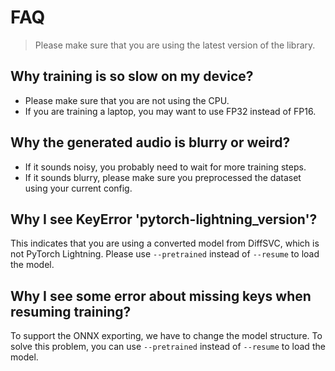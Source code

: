# FAQ

> Please make sure that you are using the latest version of the library.

## Why training is so slow on my device?
- Please make sure that you are not using the CPU.
- If you are training a laptop, you may want to use FP32 instead of FP16.

## Why the generated audio is blurry or weird?
- If it sounds noisy, you probably need to wait for more training steps.
- If it sounds blurry, please make sure you preprocessed the dataset using your current config.

## Why I see KeyError 'pytorch-lightning_version'?
This indicates that you are using a converted model from DiffSVC, which is not PyTorch Lightning. Please use `--pretrained` instead of `--resume` to load the model.

## Why I see some error about missing keys when resuming training?
To support the ONNX exporting, we have to change the model structure. To solve this problem, you can use `--pretrained` instead of `--resume` to load the model.
